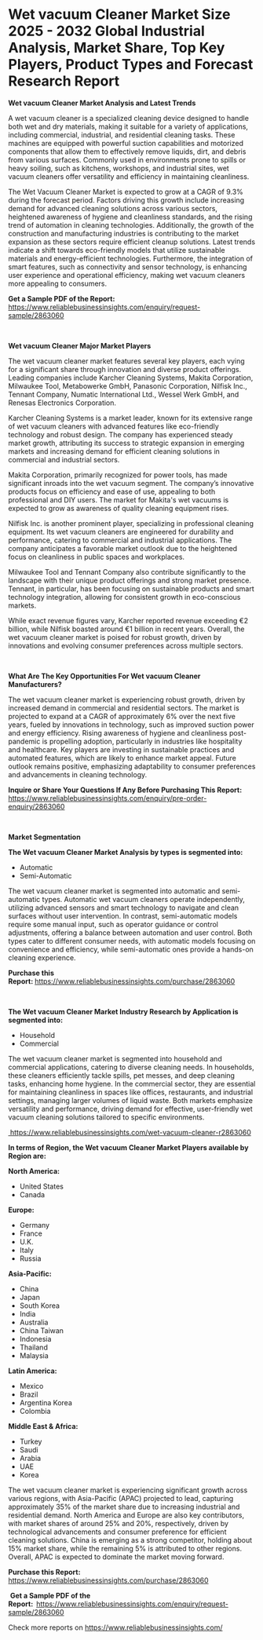 <p><h1>Wet vacuum Cleaner Market Size 2025 - 2032 Global Industrial Analysis, Market Share, Top Key Players, Product Types and Forecast Research Report</h1></p><p><strong>Wet vacuum Cleaner Market Analysis and Latest Trends</strong></p>
<p><p>A wet vacuum cleaner is a specialized cleaning device designed to handle both wet and dry materials, making it suitable for a variety of applications, including commercial, industrial, and residential cleaning tasks. These machines are equipped with powerful suction capabilities and motorized components that allow them to effectively remove liquids, dirt, and debris from various surfaces. Commonly used in environments prone to spills or heavy soiling, such as kitchens, workshops, and industrial sites, wet vacuum cleaners offer versatility and efficiency in maintaining cleanliness.</p><p>The Wet Vacuum Cleaner Market is expected to grow at a CAGR of 9.3% during the forecast period. Factors driving this growth include increasing demand for advanced cleaning solutions across various sectors, heightened awareness of hygiene and cleanliness standards, and the rising trend of automation in cleaning technologies. Additionally, the growth of the construction and manufacturing industries is contributing to the market expansion as these sectors require efficient cleanup solutions. Latest trends indicate a shift towards eco-friendly models that utilize sustainable materials and energy-efficient technologies. Furthermore, the integration of smart features, such as connectivity and sensor technology, is enhancing user experience and operational efficiency, making wet vacuum cleaners more appealing to consumers.</p></p>
<p><strong>Get a Sample PDF of the Report:&nbsp;</strong> <a href="https://www.reliablebusinessinsights.com/enquiry/request-sample/2863060?utm_campaign=3025&utm_medium=2&utm_source=Github&utm_content=ia&utm_term=12032025&utm_id=wet-vacuum-cleaner">https://www.reliablebusinessinsights.com/enquiry/request-sample/2863060</a></p>
<p>&nbsp;</p>
<p><strong>Wet vacuum Cleaner Major Market Players</strong></p>
<p><p>The wet vacuum cleaner market features several key players, each vying for a significant share through innovation and diverse product offerings. Leading companies include Karcher Cleaning Systems, Makita Corporation, Milwaukee Tool, Metabowerke GmbH, Panasonic Corporation, Nilfisk Inc., Tennant Company, Numatic International Ltd., Wessel Werk GmbH, and Renesas Electronics Corporation.</p><p>Karcher Cleaning Systems is a market leader, known for its extensive range of wet vacuum cleaners with advanced features like eco-friendly technology and robust design. The company has experienced steady market growth, attributing its success to strategic expansion in emerging markets and increasing demand for efficient cleaning solutions in commercial and industrial sectors.</p><p>Makita Corporation, primarily recognized for power tools, has made significant inroads into the wet vacuum segment. The company’s innovative products focus on efficiency and ease of use, appealing to both professional and DIY users. The market for Makita's wet vacuums is expected to grow as awareness of quality cleaning equipment rises.</p><p>Nilfisk Inc. is another prominent player, specializing in professional cleaning equipment. Its wet vacuum cleaners are engineered for durability and performance, catering to commercial and industrial applications. The company anticipates a favorable market outlook due to the heightened focus on cleanliness in public spaces and workplaces.</p><p>Milwaukee Tool and Tennant Company also contribute significantly to the landscape with their unique product offerings and strong market presence. Tennant, in particular, has been focusing on sustainable products and smart technology integration, allowing for consistent growth in eco-conscious markets.</p><p>While exact revenue figures vary, Karcher reported revenue exceeding €2 billion, while Nilfisk boasted around €1 billion in recent years. Overall, the wet vacuum cleaner market is poised for robust growth, driven by innovations and evolving consumer preferences across multiple sectors.</p></p>
<p>&nbsp;</p>
<p><strong>What Are The Key Opportunities For Wet vacuum Cleaner Manufacturers?</strong></p>
<p><p>The wet vacuum cleaner market is experiencing robust growth, driven by increased demand in commercial and residential sectors. The market is projected to expand at a CAGR of approximately 6% over the next five years, fueled by innovations in technology, such as improved suction power and energy efficiency. Rising awareness of hygiene and cleanliness post-pandemic is propelling adoption, particularly in industries like hospitality and healthcare. Key players are investing in sustainable practices and automated features, which are likely to enhance market appeal. Future outlook remains positive, emphasizing adaptability to consumer preferences and advancements in cleaning technology.</p></p>
<p><strong>Inquire or Share Your Questions If Any Before Purchasing This Report:</strong> <a href="https://www.reliablebusinessinsights.com/enquiry/pre-order-enquiry/2863060?utm_campaign=3025&utm_medium=2&utm_source=Github&utm_content=ia&utm_term=12032025&utm_id=wet-vacuum-cleaner">https://www.reliablebusinessinsights.com/enquiry/pre-order-enquiry/2863060</a></p>
<p>&nbsp;</p>
<p><strong>Market Segmentation</strong></p>
<p><strong>The Wet vacuum Cleaner Market Analysis by types is segmented into:</strong></p>
<p><ul><li>Automatic</li><li>Semi-Automatic</li></ul></p>
<p><p>The wet vacuum cleaner market is segmented into automatic and semi-automatic types. Automatic wet vacuum cleaners operate independently, utilizing advanced sensors and smart technology to navigate and clean surfaces without user intervention. In contrast, semi-automatic models require some manual input, such as operator guidance or control adjustments, offering a balance between automation and user control. Both types cater to different consumer needs, with automatic models focusing on convenience and efficiency, while semi-automatic ones provide a hands-on cleaning experience.</p></p>
<p><strong>Purchase this Report:&nbsp;</strong><a href="https://www.reliablebusinessinsights.com/purchase/2863060?utm_campaign=3025&utm_medium=2&utm_source=Github&utm_content=ia&utm_term=12032025&utm_id=wet-vacuum-cleaner">https://www.reliablebusinessinsights.com/purchase/2863060</a></p>
<p>&nbsp;</p>
<p><strong>The Wet vacuum Cleaner Market Industry Research by Application is segmented into:</strong></p>
<p><ul><li>Household</li><li>Commercial</li></ul></p>
<p><p>The wet vacuum cleaner market is segmented into household and commercial applications, catering to diverse cleaning needs. In households, these cleaners efficiently tackle spills, pet messes, and deep cleaning tasks, enhancing home hygiene. In the commercial sector, they are essential for maintaining cleanliness in spaces like offices, restaurants, and industrial settings, managing larger volumes of liquid waste. Both markets emphasize versatility and performance, driving demand for effective, user-friendly wet vacuum cleaning solutions tailored to specific environments.</p></p>
<p><a href="https://www.reliablebusinessinsights.com/wet-vacuum-cleaner-r2863060?utm_campaign=3025&utm_medium=2&utm_source=Github&utm_content=ia&utm_term=12032025&utm_id=wet-vacuum-cleaner">&nbsp;https://www.reliablebusinessinsights.com/wet-vacuum-cleaner-r2863060</a></p>
<p><strong>In terms of Region, the Wet vacuum Cleaner Market Players available by Region are:</strong></p>
<p>
    <p> <strong> North America: </strong>
        <ul>
            <li>United States</li>
            <li>Canada</li>
        </ul>
        </p> 
    <p> <strong> Europe: </strong>
        <ul>
            <li>Germany</li>
            <li>France</li>
            <li>U.K.</li>
            <li>Italy</li>
            <li>Russia</li>
        </ul>
        </p> 
    <p> <strong> Asia-Pacific: </strong>
        <ul>
            <li>China</li>
            <li>Japan</li>
            <li>South Korea</li>
            <li>India</li>
            <li>Australia</li>
            <li>China Taiwan</li>
            <li>Indonesia</li>
            <li>Thailand</li>
            <li>Malaysia</li>
        </ul>
        </p> 
    <p> <strong> Latin America: </strong>
        <ul>
            <li>Mexico</li>
            <li>Brazil</li>
            <li>Argentina Korea</li>
            <li>Colombia</li>
        </ul>
        </p> 
    <p> <strong> Middle East & Africa: </strong>
        <ul>
            <li>Turkey</li>
            <li>Saudi</li>
            <li>Arabia</li>
            <li>UAE</li>
            <li>Korea</li>
        </ul>
    </p>
    </p>
<p><p>The wet vacuum cleaner market is experiencing significant growth across various regions, with Asia-Pacific (APAC) projected to lead, capturing approximately 35% of the market share due to increasing industrial and residential demand. North America and Europe are also key contributors, with market shares of around 25% and 20%, respectively, driven by technological advancements and consumer preference for efficient cleaning solutions. China is emerging as a strong competitor, holding about 15% market share, while the remaining 5% is attributed to other regions. Overall, APAC is expected to dominate the market moving forward.</p></p>
<p><strong>Purchase this Report: </strong><a href="https://www.reliablebusinessinsights.com/purchase/2863060?utm_campaign=3025&utm_medium=2&utm_source=Github&utm_content=ia&utm_term=12032025&utm_id=wet-vacuum-cleaner">https://www.reliablebusinessinsights.com/purchase/2863060</a></p>
<p>&nbsp;<strong>Get a Sample PDF of the Report:&nbsp;&nbsp;</strong><a href="https://www.reliablebusinessinsights.com/enquiry/request-sample/2863060?utm_campaign=3025&utm_medium=2&utm_source=Github&utm_content=ia&utm_term=12032025&utm_id=wet-vacuum-cleaner">https://www.reliablebusinessinsights.com/enquiry/request-sample/2863060</a></p>
<p><strong></strong></p>
<p>Check more reports on <a href="https://www.reliablebusinessinsights.com/?utm_campaign=3025&utm_medium=2&utm_source=Github&utm_content=ia&utm_term=12032025&utm_id=wet-vacuum-cleaner">https://www.reliablebusinessinsights.com/</a></p>